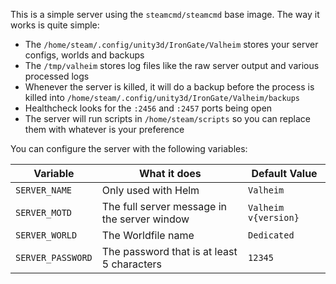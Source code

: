 This is a simple server using the `steamcmd/steamcmd` base image. The way it works is quite simple:

- The `/home/steam/.config/unity3d/IronGate/Valheim` stores your server configs, worlds and backups
- The `/tmp/valheim` stores log files like the raw server output and various processed logs
- Whenever the server is killed, it will do a backup before the process is killed into `/home/steam/.config/unity3d/IronGate/Valheim/backups`
- Healthcheck looks for the `:2456` and `:2457` ports being open
- The server will run scripts in `/home/steam/scripts` so you can replace them with whatever is your preference


You can configure the server with the following variables:

| Variable                           | What it does                                   | Default Value                   |
| --------------------------------- |---------------------------------------------- | ---------------------------------- |
| `SERVER_NAME`            | Only used with Helm                    | `Valheim`                       |
| `SERVER_MOTD`            | The full server message in the server window                    | `Valheim v{version}`                       |
| `SERVER_WORLD`         | The Worldfile name                     | `Dedicated` |
| `SERVER_PASSWORD` | The password that is at least 5 characters | `12345` | 
